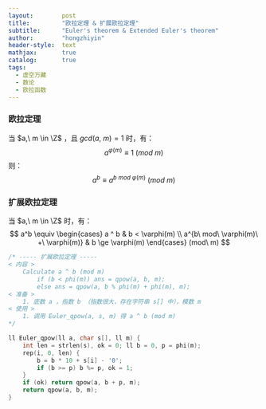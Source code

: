 ```yaml
---
layout:        post
title:         "欧拉定理 & 扩展欧拉定理"
subtitle:      "Euler's theorem & Extended Euler's theorem"
author:        "hongzhiyin"
header-style:  text
mathjax:       true
catalog:       true
tags:
  - 虚空万藏
  - 数论
  - 欧拉函数
---
```


### 欧拉定理

当 $a,\ m \in \Z$ ，且 $gcd(a,\ m) = 1$ 时，有：
$$
a^{\varphi(m)}\equiv 1\ (mod\ m)
$$
则：
$$
a^b\equiv a^{b\ mod\ \varphi(m)}\ (mod\ m)
$$


### 扩展欧拉定理

当 $a,\ m \in \Z$ 时，有：
$$
a^b \equiv
\begin{cases}
a ^ b & b < \varphi(m) \\
a^{b\ mod\ \varphi(m)\ +\ \varphi(m)} & b \ge \varphi(m)
\end{cases}
(mod\ m)
$$


```c++
/* ----- 扩展欧拉定理 -----
< 内容 >
    Calculate a ^ b (mod m)
        if (b < phi(m)) ans = qpow(a, b, m);
        else ans = qpow(a, b % phi(m) + phi(m), m);
< 准备 >
    1. 底数 a ，指数 b （指数很大，存在字符串 s[] 中），模数 m
< 使用 >
    1. 调用 Euler_qpow(a, s, m) 得 a ^ b (mod m)
*/

ll Euler_qpow(ll a, char s[], ll m) {
    int len = strlen(s), ok = 0; ll b = 0, p = phi(m);
    rep(i, 0, len) {
        b = b * 10 + s[i] - '0';
        if (b >= p) b %= p, ok = 1;
    }
    if (ok) return qpow(a, b + p, m);
    return qpow(a, b, m);
}
```

